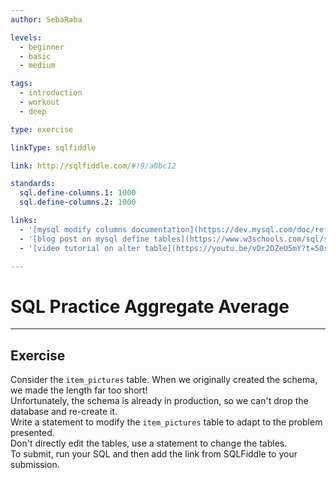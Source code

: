 ```yaml
---
author: SebaRaba

levels:
  - beginner
  - basic
  - medium

tags:
  - introduction
  - workout
  - deep

type: exercise

linkType: sqlfiddle

link: http://sqlfiddle.com/#!9/a0bc12

standards:
  sql.define-columns.1: 1000
  sql.define-columns.2: 1000

links:
  - '[mysql modify columns documentation](https://dev.mysql.com/doc/refman/5.7/en/alter-table.html){website}'
  - '[blog post on mysql define tables](https://www.w3schools.com/sql/sql_alter.asp){website}'
  - '[video tutorial on alter table](https://youtu.be/vDr2DZeU5mY?t=50s){video}'

---
```


# SQL Practice Aggregate Average

---        
## Exercise

Consider the `item_pictures` table. When we originally created the schema, we made the length far too short!  
Unfortunately, the schema is already in production, so we can't drop the database and re-create it.  
Write a statement to modify the `item_pictures` table to adapt to the problem presented.  
Don't directly edit the tables, use a statement to change the tables.  
To submit, run your SQL and then add the link from SQLFiddle to your submission.  
